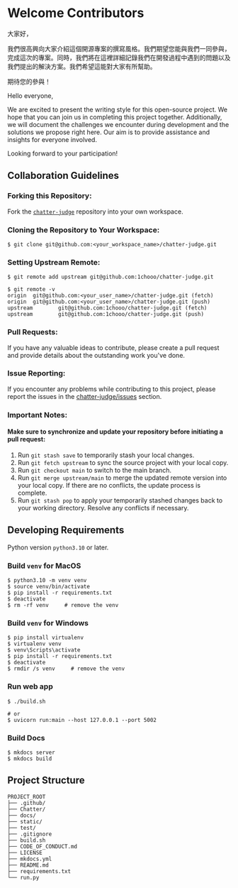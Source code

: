 # Welcome Contributors

大家好，

我們很高興向大家介紹這個開源專案的撰寫風格。我們期望您能與我們一同參與，完成這次的專案。同時，我們將在這裡詳細記錄我們在開發過程中遇到的問題以及我們提出的解決方案。我們希望這能對大家有所幫助。

期待您的參與！

Hello everyone,

We are excited to present the writing style for this open-source project. We hope that you can join us in completing this project together. Additionally, we will document the challenges we encounter during development and the solutions we propose right here. Our aim is to provide assistance and insights for everyone involved.

Looking forward to your participation!

## Collaboration Guidelines
### Forking this Repository:

Fork the [`chatter-judge`](https://github.com/1chooo/chatter-judge) repository into your own workspace.

### Cloning the Repository to Your Workspace:

```shell
$ git clone git@github.com:<your_workspace_name>/chatter-judge.git
```

### Setting Upstream Remote:
```shell
$ git remote add upstream git@github.com:1chooo/chatter-judge.git

$ git remote -v
origin  git@github.com:<your_user_name>/chatter-judge.git (fetch)
origin  git@github.com:<your_user_name>/chatter-judge.git (push)
upstream        git@github.com:1chooo/chatter-judge.git (fetch)
upstream        git@github.com:1chooo/chatter-judge.git (push)
```
### Pull Requests:
If you have any valuable ideas to contribute, please create a pull request and provide details about the outstanding work you've done.

### Issue Reporting:
If you encounter any problems while contributing to this project, please report the issues in the [chatter-judge/issues](https://github.com/1chooo/chatter-judge/issues) section.

### Important Notes:

#### Make sure to synchronize and update your repository before initiating a pull request:

1. Run `git stash save` to temporarily stash your local changes.
2. Run `git fetch upstream` to sync the source project with your local copy.
3. Run `git checkout main` to switch to the main branch.
4. Run `git merge upstream/main` to merge the updated remote version into your local copy. If there are no conflicts, the update process is complete.
5. Run `git stash pop` to apply your temporarily stashed changes back to your working directory. Resolve any conflicts if necessary.

## Developing Requirements

Python version `python3.10` or later.

### Build `venv` for **MacOS**
```shell
$ python3.10 -m venv venv
$ source venv/bin/activate
$ pip install -r requirements.txt
$ deactivate
$ rm -rf venv     # remove the venv
```

### Build `venv` for **Windows**
```shell
$ pip install virtualenv
$ virtualenv venv
$ venv\Scripts\activate
$ pip install -r requirements.txt
$ deactivate
$ rmdir /s venv     # remove the venv
```

### Run web app
```shell
$ ./build.sh

# or
$ uvicorn run:main --host 127.0.0.1 --port 5002
```

### Build Docs
```shell
$ mkdocs server
$ mkdocs build
```

## Project Structure
```shell
PROJECT_ROOT
├── .github/
├── Chatter/
├── docs/
├── static/
├── test/
├── .gitignore
├── build.sh
├── CODE_OF_CONDUCT.md
├── LICENSE
├── mkdocs.yml
├── README.md
├── requirements.txt
└── run.py
```
